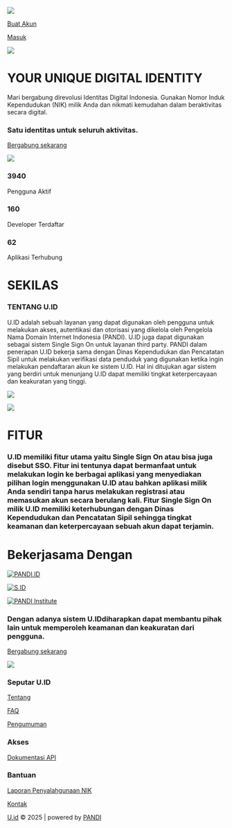 [![](https://u.id/logo.png)](https://u.id/)

[Buat Akun](https://u.id/auth/register)

[Masuk](https://u.id/auth/login)

![](https://u.id/_next/image?url=%2Fhero.png&w=3840&q=100)

# YOUR UNIQUE DIGITAL IDENTITY

Mari bergabung direvolusi Identitas Digital Indonesia. Gunakan Nomor Induk Kependudukan (NIK) milik Anda dan nikmati kemudahan dalam beraktivitas secara digital.

### Satu identitas untuk seluruh aktivitas.

[Bergabung sekarang](https://u.id/auth/login)

![](https://u.id/hero-character.png)

### 3940

Pengguna Aktif

### 160

Developer Terdaftar

### 62

Aplikasi Terhubung

# SEKILAS

### TENTANG U.ID

U.ID adalah sebuah layanan yang dapat digunakan oleh pengguna untuk melakukan akses, autentikasi dan otorisasi yang dikelola oleh Pengelola Nama Domain Internet Indonesia (PANDI). U.ID juga dapat digunakan sebagai sistem Single Sign On untuk layanan third party. PANDI dalam penerapan U.ID bekerja sama dengan Dinas Kependudukan dan Pencatatan Sipil untuk melakukan verifikasi data penduduk yang digunakan ketika ingin melakukan pendaftaran akun ke sistem U.ID. Hal ini ditujukan agar sistem yang berdiri untuk menunjang U.ID dapat memiliki tingkat keterpercayaan dan keakuratan yang tinggi.

![](https://u.id/hero-idea.png)

![](https://u.id/hero-computer.png)

# FITUR

### U.ID memiliki fitur utama yaitu Single Sign On atau bisa juga disebut SSO. Fitur ini tentunya dapat bermanfaat untuk melakukan login ke berbagai aplikasi yang menyediakan pilihan login menggunakan U.ID atau bahkan aplikasi milik Anda sendiri tanpa harus melakukan registrasi atau memasukan akun secara berulang kali. Fitur Single Sign On milik U.ID memiliki keterhubungan dengan Dinas Kependudukan dan Pencatatan Sipil sehingga tingkat keamanan dan keterpercayaan sebuah akun dapat terjamin.

# Bekerjasama Dengan

[![PANDI.ID](https://u.id/partner/pandi.jpeg)](https://pandi.id/)

[![S.ID](https://u.id/partner/sid.svg)](https://s.id/)

[![PANDI Institute](https://u.id/partner/pandi-institute.svg)](https://pi.id/)

### Dengan adanya sistem U.IDdiharapkan dapat membantu pihak lain untuk memperoleh keamanan dan keakuratan dari pengguna.

[Bergabung sekarang](https://u.id/auth/login)

[![](https://u.id/logo-bottom.png)](https://u.id/)

### Seputar U.ID

[Tentang](https://u.id/about)

[FAQ](https://u.id/faq)

[Pengumuman](https://u.id/announcement)

### Akses

[Dokumentasi API](https://u.id/api-doc)

### Bantuan

[Laporan Penyalahgunaan NIK](https://u.id/lapor-nik)

[Kontak](https://u.id/contact)

[U.id](https://u.id/) © 2025 \| powered by [PANDI](https://pandi.id/)